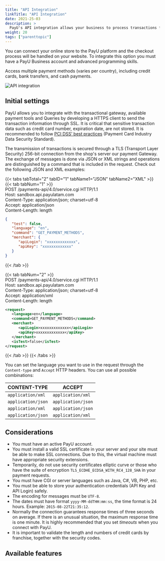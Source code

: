 ```yaml
---
title: "API Integration"
linkTitle: "API Integration"
date: 2021-25-03
description: >
  PayU's API integration allows your business to process transactions from different types of applications (web, mobile, IVR, etc).
weight: 20
tags: ["parenttopic"]
---
```


You can connect your online store to the PayU platform and the checkout process will be handled on your website. To integrate this option you must have a PayU Business account and advanced programming skills.

Access multiple payment methods (varies per country), including credit cards, bank transfers, and cash payments.

![API integration](/assets/api1-en.png)

## Initial settings
PayU allows you to integrate with the transactional gateway, available payment tools and Queries by developing a HTTPS client to send the transaction information through SSL. It is critical that sensitive transaction data such as credit card number, expiration date, are not stored. It is recommended to follow <a href="https://developers.payulatam.com/latam/en/docs/integrations/api-integration/pci.html" target="_blank">PCI DSS’ best practices</a> (Payment Card Industry Data Security Standard).  

The transmission of transactions is secured through a TLS (Transport Layer Security) 256-bit connection from the shop's server our payment Gateway. The exchange of messages is done via JSON or XML strings and operations are distinguished by a command that is included in the request. Check out the following JSON and XML examples:  

{{< tabs tabTotal="2" tabID="1" tabName1="JSON" tabName2="XML" >}}
{{< tab tabNum="1" >}}
<br>
POST /payments-api/4.0/service.cgi HTTP/1.1<br>
Host: sandbox.api.payulatam.com<br>
Content-Type: application/json; charset=utf-8<br>
Accept: application/json<br>
Content-Length: length

```JSON
{
   "test": false,
   "language": "en",
   "command": "GET_PAYMENT_METHODS",
   "merchant": {
      "apiLogin": "xxxxxxxxxxxxx",
      "apiKey": "xxxxxxxxxxxxx"
   }
}
```

{{< /tab >}}

{{< tab tabNum="2" >}}
<br>
POST /payments-api/4.0/service.cgi HTTP/1.1<br>
Host: sandbox.api.payulatam.com<br>
Content-Type: application/json; charset=utf-8<br>
Accept: application/xml<br>
Content-Length: length<br>

```XML
<request>
   <language>en</language>
   <command>GET_PAYMENT_METHODS</command>
   <merchant>
      <apiLogin>xxxxxxxxxxxxx</apiLogin>
      <apiKey>xxxxxxxxxxxxx</apiKey>
   </merchant>
   <isTest>false</isTest>
</request>
```

{{< /tab >}}
{{< /tabs >}}
<br>

You can set the language you want to use in the request through the `Content-type` and `Accept` HTTP headers. You can use all possible combinations:

| CONTENT-TYPE       | ACCEPT             |
|--------------------|--------------------|
| `application/xml`  | `application/xml`  |
| `application/json` | `application/json` |
| `application/xml`  | `application/json` |
| `application/json` | `application/xml`  |

## Considerations
* You must have an active PayU account.
* You must install a valid SSL certificate in your server and your site must be able to make SSL connections. Due to this, the virtual machine must have appropriate security extensions.
* Temporarily, do not use security certificates elliptic curve or those who have the suite of encryption `TLS_ECDHE_ECDSA_WITH_RC4_128_SHA` in your payment requests.
* You must have CGI or server languages such as Java, C#, VB, PHP, etc.
* You must be able to store your authentication credentials (API Key and API Login) safely.
* The encoding for messages must be `UTF-8`.
* The dates must have format `yyyy-MM-ddTHH:mm:ss`, the time format is 24 hours. Example: `2015-08-22T21:35:12`.
* Normally the connection guarantees response times of three seconds on average. If there is an unusual situation, the maximum response time is one minute. It is highly recommended that you set _timeouts_ when you connect with PayU.
* It is important to validate the length and numbers of credit cards by franchise, together with the security codes.

## Available features 
